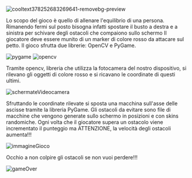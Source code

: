 ![cooltext378252683269641-removebg-preview](https://user-images.githubusercontent.com/72200995/110104365-5c828480-7da7-11eb-8aa6-4867c4a71823.png)

Lo scopo del gioco è quello di allenare l'equilibrio di una persona.
Rimanendo fermi sul posto bisogna infatti spostare il busto a destra e a sinistra per schivare degli ostacoli che compaiono sullo schermo
Il giocatore deve essere munito di un marker di colore rosso da attacare sul petto.
Il gioco sfrutta due librerie: OpenCV e PyGame.

![pygame](https://user-images.githubusercontent.com/61046970/110098840-ec710000-7da0-11eb-83b8-0da86a2f2e64.png)
![opencv](https://user-images.githubusercontent.com/61046970/110098845-eda22d00-7da0-11eb-9bb6-d17dafc2c0d3.png)

Tramite opencv, libreria che utilizza la fotocamera del nostro dispositivo, si rilevano gli oggetti di colore rosso e si ricavano le coordinate di questi ultimi.

![schermateVideocamera](https://user-images.githubusercontent.com/61046970/110099029-23dfac80-7da1-11eb-9668-405f0178cd51.png)

Sfruttando le coordinate rilevate si sposta una macchina sull'asse delle ascisse tramite la libreria PyGame.
Gli ostacoli da evitare sono file di macchine che vengono generate sullo schermo in posizioni e con skins randomiche.
Ogni volta che il giocatore supera un ostacolo viene incrementato il punteggio ma ATTENZIONE, la velocità degli ostacoli aumenta!!!

![immagineGioco](https://user-images.githubusercontent.com/61046970/110099060-2a6e2400-7da1-11eb-927f-f34591b395e6.png)

Occhio a non colpire gli ostacoli se non vuoi perdere!!!

![gameOver](https://user-images.githubusercontent.com/61046970/110099083-335ef580-7da1-11eb-90b5-28fecd024ed3.png)

